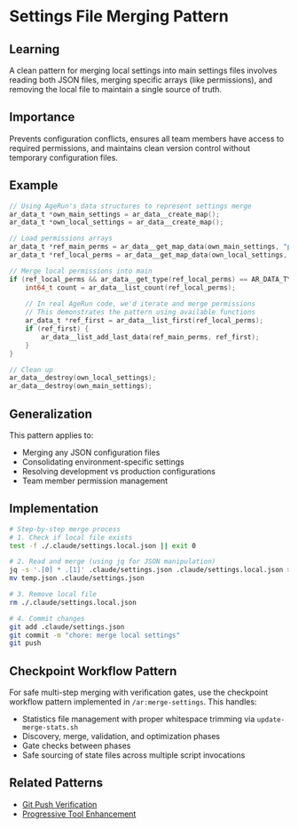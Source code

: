 # Settings File Merging Pattern

## Learning
A clean pattern for merging local settings into main settings files involves reading both JSON files, merging specific arrays (like permissions), and removing the local file to maintain a single source of truth.

## Importance
Prevents configuration conflicts, ensures all team members have access to required permissions, and maintains clean version control without temporary configuration files.

## Example
```c
// Using AgeRun's data structures to represent settings merge
ar_data_t *own_main_settings = ar_data__create_map();
ar_data_t *own_local_settings = ar_data__create_map();

// Load permissions arrays
ar_data_t *ref_main_perms = ar_data__get_map_data(own_main_settings, "permissions.allow");
ar_data_t *ref_local_perms = ar_data__get_map_data(own_local_settings, "permissions.allow");

// Merge local permissions into main
if (ref_local_perms && ar_data__get_type(ref_local_perms) == AR_DATA_TYPE__LIST) {
    int64_t count = ar_data__list_count(ref_local_perms);
    
    // In real AgeRun code, we'd iterate and merge permissions
    // This demonstrates the pattern using available functions
    ar_data_t *ref_first = ar_data__list_first(ref_local_perms);
    if (ref_first) {
        ar_data__list_add_last_data(ref_main_perms, ref_first);
    }
}

// Clean up
ar_data__destroy(own_local_settings);
ar_data__destroy(own_main_settings);
```

## Generalization
This pattern applies to:
- Merging any JSON configuration files
- Consolidating environment-specific settings
- Resolving development vs production configurations
- Team member permission management

## Implementation
```bash
# Step-by-step merge process
# 1. Check if local file exists
test -f ./.claude/settings.local.json || exit 0

# 2. Read and merge (using jq for JSON manipulation)
jq -s '.[0] * .[1]' .claude/settings.json .claude/settings.local.json > temp.json
mv temp.json .claude/settings.json

# 3. Remove local file
rm ./.claude/settings.local.json

# 4. Commit changes
git add .claude/settings.json
git commit -m "chore: merge local settings"
git push
```

## Checkpoint Workflow Pattern
For safe multi-step merging with verification gates, use the checkpoint workflow pattern implemented in `/ar:merge-settings`. This handles:
- Statistics file management with proper whitespace trimming via `update-merge-stats.sh`
- Discovery, merge, validation, and optimization phases
- Gate checks between phases
- Safe sourcing of state files across multiple script invocations

## Related Patterns
- [Git Push Verification](git-push-verification.md)
- [Progressive Tool Enhancement](progressive-tool-enhancement.md)
